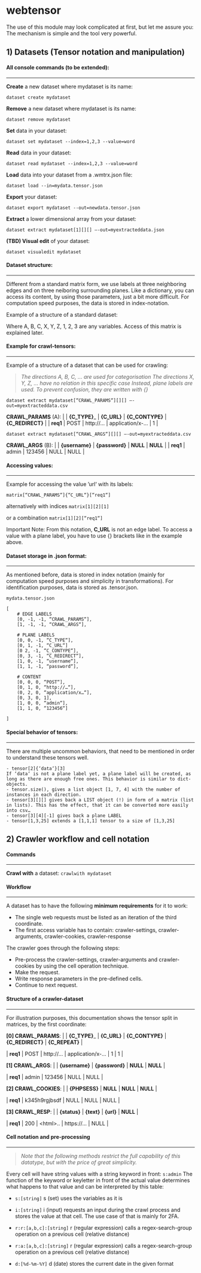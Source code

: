 # webtensor

The use of this module may look complicated at first, but let me assure you:
The mechanism is simple and the tool very powerful.

## 1) Datasets (Tensor notation and manipulation)

#### All console commands (to be extended):
---
__Create__ a new dataset where mydataset is its name:

	dataset create mydataset
 
__Remove__ a new dataset where mydataset is its name:

	dataset remove mydataset

__Set__ data in your dataset:

	dataset set mydataset --index=1,2,3 --value=word

__Read__ data in your dataset:

	dataset read mydataset --index=1,2,3 --value=word

__Load__ data into your dataset from a .wmtrx.json file:

	dataset load --in=mydata.tensor.json

__Export__ your dataset:

	dataset export mydataset --out=newdata.tensor.json

__Extract__ a lower dimensional array from your dataset:

	dataset extract mydataset[1][][] —-out=myextracteddata.json

__(TBD) Visual edit__ of your dataset:

	dataset visualedit mydataset
 
#### Dataset structure:
---
Different from a standard matrix form, we use labels at three neighboring edges and on three neiboring surrounding planes. Like a dictionary, you can access its content, by using those parameters, just a bit more difficult.
For computation speed purposes, the data is stored in index-notation.

Example of a structure of a standard dataset:



Where A, B, C, X, Y, Z, 1, 2, 3 are any variables.
Access of this matrix is explained later.

#### Example for crawl-tensors: 
---

Example of a structure of a dataset that can be used for crawling:

>_The directions A, B, C, … are used for categorisation_
>_The directions X, Y, Z, … have no relation in this specific case_
>_Instead, plane labels are used. To prevent confusion, they are written with {}_

``dataset extract mydataset[“CRAWL_PARAMS“][][] —-out=myextracteddata.csv``

__CRAWL_PARAMS__ (A):
|                |       __{C_TYPE}___     |     __{C_URL}__    |          __{C_CONTYPE}__          |      __{C_REDIRECT}__     |
|    __req1__    |          POST          |     http://…      |          application/x-...        |                  1                  |

``dataset extract mydataset[“CRAWL_ARGS“][][] —-out=myextracteddata.csv``

__CRAWL_ARGS__ (B):
|                |     __{username}__   |     __{password}__    |      __NULL__     |      __NULL__     |
|    __req1__    |          admin         |        123456        |      NULL     |      NULL     |

#### Accessing values:
---
Example for accessing the value ’url‘ with its labels:

``matrix[“CRAWL_PARAMS“]{“C_URL“}[“req1“]``

alternatively with indices
``matrix[1][2][1]``

or a combination
``matrix[1][2][“req1“]``


Important Note: From this notation, __C_URL__ is not an edge label. To access a value with a plane label, you have to use {} brackets like in the example above.

#### Dataset storage in .json format:
---
As mentioned before, data is stored in index notation (mainly for computation speed purposes and simplicity in transformations). For identification purposes, data is stored as .tensor.json.

``mydata.tensor.json``

	[
		# EDGE LABELS
		[0, -1, -1, “CRAWL_PARAMS“],
		[1, -1, -1, “CRAWL_ARGS“],
		
		# PLANE LABELS
		[0, 0, -1, “C_TYPE“],
		[0, 1, -1, “C_URL“]
		[0 2, -1, “C_CONTYPE“],
		[0, 3, -1, “C_REDIRECT“],
		[1, 0, -1, “username“],
		[1, 1, -1, “password“],
		
		# CONTENT
		[0, 0, 0, “POST“],
		[0, 1, 0, “http://…“],
		(0, 2, 0, “application/x…“],
		[0, 3, 0, 1],
		[1, 0, 0, “admin“],
		[1, 1, 0, “123456“]
	
	]

#### Special behavior of tensors:
---
There are multiple uncommon behaviors, that need to be mentioned in order to understand these tensors well.

	- tensor[2]{‘data‘}[3] 
	If ‘data‘ is not a plane label yet, a plane label will be created, as long as there are enough free ones. This behavior is similar to dict-objects.
	- tensor.size(), gives a list object [1, 7, 4] with the number of instances in each direction.
	- tensor[3][][] gives back a LIST object (!) in form of a matrix (list in lists). This has the effect, that it can be converted more easily into csv…
	- tensor[3][4][-1] gives back a plane LABEL
	- tensor[1,3,25] extends a [1,1,1] tensor to a size of [1,3,25]
	

## 2) Crawler workflow and cell notation

#### Commands
---
__Crawl with__ a dataset:
	``crawlwith mydataset``

#### Workflow
---
A dataset has to have the following __minimum requirements__ for it to work:
- The single web requests must be listed as an iteration of the third coordinate.
- The first access variable has to contain: crawler-settings, crawler-arguments, crawler-cookies, crawler-response

The crawler goes through the following steps:
- Pre-process the crawler-settings, crawler-arguments and crawler-cookies by using the cell operation technique.
- Make the request.
- Write response parameters in the pre-defined cells.
- Continue to next request.

#### Structure of a crawler-dataset
___

For illustration purposes, this documentation shows the tensor split in matrices, by the first coordinate:

__[0] CRAWL_PARAMS__:
|                |    __{C_TYPE}___  |     __{C_URL}__    |  __{C_CONTYPE}__    |  __{C_REDIRECT}__ | __{C_REPEAT}__ |

|    __req1__    |       POST       |     http://…      |  application/x-...  |              1              |           1            |

__[1] CRAWL_ARGS__:
|                |     __{username}__   |     __{password}__    |      __NULL__     |      __NULL__     |

|    __req1__    |          admin         |        123456        |      NULL     |      NULL     |

__[2] CRAWL_COOKIES__:
|                |              __{PHPSESS}__          |     __NULL__     |      __NULL__     |      __NULL__     |

|    __req1__    |          k345h9rgjbsdf         |     NULL     |      NULL     |      NULL     |

__[3] CRAWL_RESP__:
|                |     __{status}__   |     __{text}__    |        __{url}__        |      __NULL__     |

|    __req1__    |        200        |   \<html\>..  |    https://…    |      NULL     |


#### Cell notation and pre-processing
---

> _Note that the following methods restrict the full capability of this datatype, but with the price of great simplicity._

Every cell will have string values with a string keyword in front:
``s:admin``
The function of the keyword or keyletter in front of the actual value determines what happens to that value and can be interpreted by this table:

- ``s:[string]``
	s (set) uses the variables as it is
	
- ``i:[string]``
	i (input) requests an input during the crawl process and stores the value at that cell. The use case of that is mainly for 2FA.
	
- ``r:r:[a,b,c]:[string]``
	r (regular expression) calls a regex-search-group operation on a previous cell (relative distance)
	 
- ``r:a:[a,b,c]:[string]``
	r (regular expression) calls a regex-search-group operation on a previous cell (relative distance) 
	
- ``d:[%d-%m-%Y]``
	d (date) stores the current date in the given format


